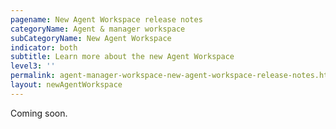 ```yaml
---
pagename: New Agent Workspace release notes
categoryName: Agent & manager workspace
subCategoryName: New Agent Workspace
indicator: both
subtitle: Learn more about the new Agent Workspace
level3: ''
permalink: agent-manager-workspace-new-agent-workspace-release-notes.html
layout: newAgentWorkspace
---
```


Coming soon.
